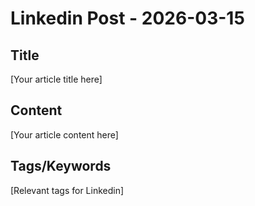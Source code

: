 # Linkedin Post - 2026-03-15

## Title
[Your article title here]

## Content
[Your article content here]

## Tags/Keywords
[Relevant tags for Linkedin]

